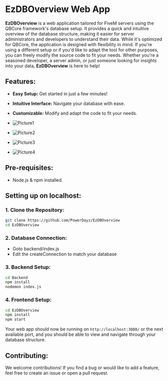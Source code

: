 # **EzDBOverview Web App**

**EzDBOverview** is a web application tailored for FiveM servers using the QBCore framework's database setup. It provides a quick and intuitive overview of the database structure, making it easier for server administrators and developers to understand their data. While it's optimized for QBCore, the application is designed with flexibility in mind. If you're using a different setup or if you'd like to adapt the tool for other purposes, you can freely modify the source code to fit your needs. Whether you're a seasoned developer, a server admin, or just someone looking for insights into your data, **EzDBOverview** is here to help!

## **Features**:

- **Easy Setup:** Get started in just a few minutes!
- **Intuitive Interface:** Navigate your database with ease.
- **Customizable:** Modify and adapt the code to fit your needs.

- ![Picture1](https://github.com/PowerDayz/EzDBOverview/assets/50378849/809f3f3c-ccf6-4cd8-8832-d4305a8c3ece)
- ![Picture2](https://github.com/PowerDayz/EzDBOverview/assets/50378849/fd942231-a16e-4744-9884-c11cc8a4c368)
- ![Picture3](https://github.com/PowerDayz/EzDBOverview/assets/50378849/47b08fe9-5271-4552-b099-bf47d138da86)
- ![Picture4](https://github.com/PowerDayz/EzDBOverview/assets/50378849/5cc37780-d644-4aab-9683-3e7bc960de7a)

## **Pre-requisites**:

- Node.js & npm installed.

## **Setting up on localhost**:

### **1. Clone the Repository**:

```bash
git clone https://github.com/PowerDayz/EzDBOverview
cd EzDBOverview
```

### **2. Database Connection**:

- Goto backend/index.js
- Edit the createConnection to match your database

### **3. Backend Setup**:

```bash
cd Backend
npm install
nodemon index.js
```

### **4. Frontend Setup**:

```bash
cd EzDBOverview
npm install
npm start
```

Your web app should now be running on `http://localhost:3000/` or the next available port, and you should be able to view and navigate through your database structure.

## **Contributing**:

We welcome contributions! If you find a bug or would like to add a feature, feel free to create an issue or open a pull request.
